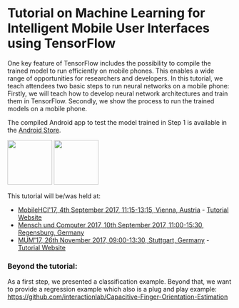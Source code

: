 # Tutorial on Machine Learning for Intelligent Mobile User Interfaces using TensorFlow
One key feature of TensorFlow includes the possibility to compile the trained model to run efficiently on mobile phones. This enables a wide range of opportunities for researchers and developers. In this tutorial, we teach attendees two basic steps to run neural networks on a mobile phone: Firstly, we will teach how to develop neural network architectures and train them in TensorFlow. Secondly, we show the process to run the trained models on a mobile phone.

The compiled Android app to test the model trained in Step 1 is available in the [Android Store](https://play.google.com/store/apps/details?id=io.interactionlab.tutorial_mobile_example).

<img src="./img/screenshot_download.png" height="100" /> <img src="./img/screenshot_detect.png" height="100" />

This tutorial will be/was held at:
* [MobileHCI'17, 4th September 2017, 11:15-13:15, Vienna, Austria](https://mobilehci.acm.org/2017/tutorials-about.html) - [Tutorial Website](https://interactionlab.io/imui-mobilehci17/)
* [Mensch und Computer 2017, 10th September 2017, 11:00-15:30, Regensburg, Germany](http://muc2017.mensch-und-computer.de/programm/tutorials-mci/)
* [MUM'17, 26th November 2017, 09:00-13:30, Stuttgart, Germany](http://www.mum-conf.org/2017/index.php?web=workshopsandtuts) - [Tutorial Website](https://interactionlab.io/imui-mum17/)


### Beyond the tutorial:
As a first step, we presented a classification example. Beyond that, we want to provide a regression example which also is a plug and play example:
https://github.com/interactionlab/Capacitive-Finger-Orientation-Estimation
